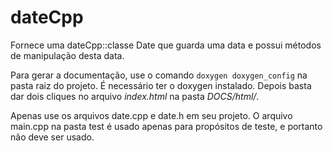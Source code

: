 dateCpp
===========

Fornece uma dateCpp::classe Date que guarda uma data e possui métodos de manipulação desta data.

Para gerar a documentação, use o comando `doxygen doxygen_config` na pasta raiz do projeto. É necessário ter o doxygen instalado. Depois basta dar dois cliques no arquivo *index.html* na pasta *DOCS/html/*.

Apenas use os arquivos date.cpp e date.h em seu projeto. O arquivo main.cpp na pasta test é usado apenas para propósitos de teste, e portanto não deve ser usado.
